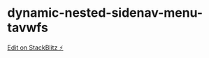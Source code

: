 # dynamic-nested-sidenav-menu-tavwfs

[Edit on StackBlitz ⚡️](https://stackblitz.com/edit/dynamic-nested-sidenav-menu-tavwfs)